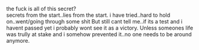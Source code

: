   the fuck is all of this secret?  
   secrets from the start..lies from the start.
      i have tried..hard to hold on..went/going through some shit
      But still cant tell me..if its a test and i havent passed yet i probably wont see it as a victory.
      Unless someones life was trully at stake and i somehow prevented it..no one needs to be around anymore.
     
           
